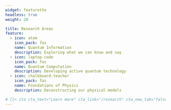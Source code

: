 ```yaml
---
widget: featurette
headless: true
weight: 20

title: Research Areas
feature:
  - icon: atom
    icon_pack: fas
    name: Quantum Information
    description: Exploring what we can know and say
  - icon: laptop-code
    icon_pack: fas
    name: Quantum Computation
    description: Developing active quantum technology
  - icon: chalkboard-teacher
    icon_pack: fas
    name: Foundations of Physics
    description: Deconstructing our physical models

# {{< cta cta_text="Learn more" cta_link="/research" cta_new_tab="false" >}}
---
```

